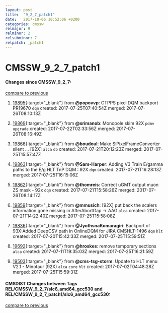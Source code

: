 ```yaml
---
layout: post
title:  "9_2_7_patch1"
date:   2017-10-06 10:52:06 +0200
categories: cmssw
relmajor: 9
relminor: 2
relsubminor: 7
relpatch: _patch1
---
```


# CMSSW_9_2_7_patch1
#### Changes since CMSSW_9_2_7:
[compare to previous](https://github.com/cms-sw/cmssw/compare/CMSSW_9_2_7...CMSSW_9_2_7_patch1)



1. [19895](http://github.com/cms-sw/cmssw/pull/19895){:target="_blank"}  from **@popovvp**: CTPPS pixel DQM backport PR19670 `dqm`  created: 2017-07-25T07:40:54Z merged: 2017-07-26T08:10:13Z

1. [19869](http://github.com/cms-sw/cmssw/pull/19869){:target="_blank"}  from **@srimanob**: Monopole skim 92X `pdmv`  `upgrade`  created: 2017-07-22T02:33:56Z merged: 2017-07-26T08:16:49Z

1. [19866](http://github.com/cms-sw/cmssw/pull/19866){:target="_blank"}  from **@boudoul**: Make SiPixelFrameConverter silent ... [92X] `alca`  `db`  created: 2017-07-21T20:12:23Z merged: 2017-07-25T15:57:47Z

1. [19863](http://github.com/cms-sw/cmssw/pull/19863){:target="_blank"}  from **@Sam-Harper**: Adding V3 Train E/gamma paths to the E/g HLT TnP DQM : 92X `dqm`  created: 2017-07-21T16:28:13Z merged: 2017-07-25T16:15:06Z

1. [19862](http://github.com/cms-sw/cmssw/pull/19862){:target="_blank"}  from **@thomreis**: Correct uGMT output muon ZS mask - 92x `dqm`  created: 2017-07-21T15:58:26Z merged: 2017-07-26T08:14:17Z

1. [19859](http://github.com/cms-sw/cmssw/pull/19859){:target="_blank"}  from **@mmusich**: [92X] put back the scalers information gone missing in AfterAbortGap -> AAG `alca`  created: 2017-07-21T14:22:40Z merged: 2017-07-25T15:58:08Z

1. [19836](http://github.com/cms-sw/cmssw/pull/19836){:target="_blank"}  from **@JyothsnaKomaragiri**: Backport of 93X:Added DeepCSV path in OnlineDQM for JIRA CMSHLT-1496 `dqm`  `hlt`  created: 2017-07-20T15:42:33Z merged: 2017-07-25T15:59:51Z

1. [19692](http://github.com/cms-sw/cmssw/pull/19692){:target="_blank"}  from **@hroskes**: remove temporary sections `alca`  created: 2017-07-11T19:35:03Z merged: 2017-07-25T16:21:59Z

1. [19503](http://github.com/cms-sw/cmssw/pull/19503){:target="_blank"}  from **@cms-tsg-storm**: Update to HLT menu V2.1 - Minotaur (92X) `alca`  `core`  `hlt`  created: 2017-07-02T04:48:28Z merged: 2017-07-25T15:59:31Z

#### CMSDIST Changes between Tags REL/CMSSW_9_2_7/slc6_amd64_gcc530 and REL/CMSSW_9_2_7_patch1/slc6_amd64_gcc530:
[compare to previous](https://github.com/cms-sw/cmsdist/compare/REL/CMSSW_9_2_7/slc6_amd64_gcc530...REL/CMSSW_9_2_7_patch1/slc6_amd64_gcc530)


